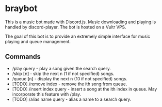 # braybot
This is a music bot made with Discord.js. Music downloading and playing is handled by discord-player. The bot is hosted on a Vultr VPS.

The goal of this bot is to provide an extremely simple interface for music playing and queue management.

## Commands
* /play query - play a song given the search query.
* /skip [n] - skip the next n (1 if not specified) songs.
* /queue [n] - display the next n (10 if not specified) songs.
* [TODO] /remove index - remove the ith song from queue.
* [TODO] /insert index query - insert a song at the ith index in queue. May incorporate this feature with /play.
* [TODO] /alias name query - alias a name to a search query.
